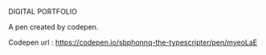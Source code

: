 DIGITAL PORTFOLIO
  

A pen created by codepen.

Codepen url : https://codepen.io/sbphonnq-the-typescripter/pen/myeoLaE
